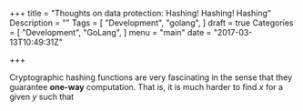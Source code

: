 +++
title = "Thoughts on data protection: Hashing! Hashing! Hashing"
Description = ""
Tags = [
  "Development",
  "golang",
]
draft = true
Categories = [
  "Development",
  "GoLang",
]
menu = "main"
date = "2017-03-13T10:49:31Z"

+++


Cryptographic hashing functions are very fascinating in the sense that they guarantee **one-way** computation.
That is, it is much harder to find _x_ for a given _y_ such that
